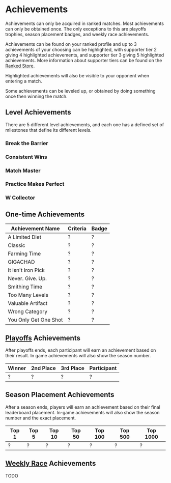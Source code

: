# Achievements

Achievements can only be acquired in ranked matches. Most achievements can only be obtained once. The only exceptions to this are playoffs trophies, season placement badges, and weekly race achievements.

Achievements can be found on your ranked profile and up to 3 achievements of your choosing can be highlighted, with supporter tier 2 giving 4 highlighted achievements, and supporter tier 3 giving 5 highlighted achievements. More information about supporter tiers can be found on the [Ranked Store](https://mcsrranked.com/store).

Highlighted achievements will also be visible to your opponent when entering a match.

Some achievements can be leveled up, or obtained by doing something once then winning the match.

## Level Achievements

There are 5 different level achievements, and each one has a defined set of milestones that define its different levels.

### Break the Barrier

### Consistent Wins

### Match Master

### Practice Makes Perfect

### W Collector


## One-time Achievements

| Achievement Name      | Criteria | Badge |
| --------------------- | -------- | ----- |
| A Limited Diet        | ?        | ?     |
| Classic               | ?        | ?     |
| Farming Time          | ?        | ?     |
| GIGACHAD              | ?        | ?     |
| It isn't Iron Pick    | ?        | ?     |
| Never. Give. Up.      | ?        | ?     |
| Smithing Time         | ?        | ?     |
| Too Many Levels       | ?        | ?     |
| Valuable Artifact     | ?        | ?     |
| Wrong Category        | ?        | ?     |
| You Only Get One Shot | ?        | ?     |

## [Playoffs](/playoffs/bracket) Achievements
After playoffs ends, each participant will earn an achievement based on their result. In game achievements will also show the season number.

| Winner | 2nd Place | 3rd Place | Participant |
| ------ | --------- | --------- | ----------- |
| ?      | ?         | ?         | ?           |

## Season Placement Achievements

After a season ends, players will earn an achievement based on their final leaderboard placement. In-game achievements will also show the season number and the exact placement.

| Top 1 | Top 5 | Top 10 | Top 50 | Top 100 | Top 500 | Top 1000 |
| ----- | ----- | ------ | ------ | ------- | ------- | -------- |
| ?     | ?     | ?      | ?      | ?       | ?       | ?        |

## [Weekly Race](/gameplay/weekly_race) Achievements
TODO
